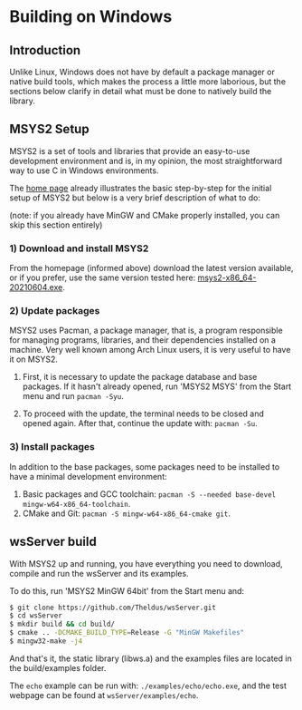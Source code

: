 # Building on Windows

## Introduction
Unlike Linux, Windows does not have by default a package manager or native build
tools, which makes the process a little more laborious, but the sections below
clarify in detail what must be done to natively build the library.

## MSYS2 Setup

MSYS2 is a set of tools and libraries that provide an easy-to-use development
environment and is, in my opinion, the most straightforward way to use C in
Windows environments.

The [home page](https://www.msys2.org/) already illustrates the basic
step-by-step for the initial setup of MSYS2 but below is a very brief
description of what to do:

(note: if you already have MinGW and CMake properly installed, you can skip this
section entirely)

### 1) Download and install MSYS2
From the homepage (informed above) download the latest version available, or if
you prefer, use the same version tested here:
[msys2-x86_64-20210604.exe](https://github.com/msys2/msys2-installer/releases/download/2021-06-04/msys2-x86_64-20210604.exe).

### 2) Update packages
MSYS2 uses Pacman, a package manager, that is, a program responsible for
managing programs, libraries, and their dependencies installed on a machine.
Very well known among Arch Linux users, it is very useful to have it on MSYS2.

1) First, it is necessary to update the package database and base packages. If
it hasn't already opened, run 'MSYS2 MSYS' from the Start menu and run
`pacman -Syu`.

2) To proceed with the update, the terminal needs to be closed and opened again.
After that, continue the update with: `pacman -Su`.

### 3) Install packages
In addition to the base packages, some packages need to be installed to have a
minimal development environment:

1) Basic packages and GCC toolchain:
`pacman -S --needed base-devel mingw-w64-x86_64-toolchain`.
2) CMake and Git: `pacman -S mingw-w64-x86_64-cmake git`.

## wsServer build
With MSYS2 up and running, you have everything you need to download, compile and
run the wsServer and its examples.

To do this, run 'MSYS2 MinGW 64bit' from the Start menu and:
```bash
$ git clone https://github.com/Theldus/wsServer.git
$ cd wsServer
$ mkdir build && cd build/
$ cmake .. -DCMAKE_BUILD_TYPE=Release -G "MinGW Makefiles"
$ mingw32-make -j4
```
And that's it, the static library (libws.a) and the examples files are located in the 
build/examples folder.

The `echo` example can be run with: `./examples/echo/echo.exe`, and the test webpage can be
found at `wsServer/examples/echo`.
